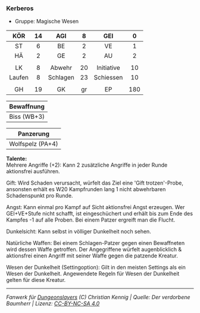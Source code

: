 ### Kerberos

- Gruppe: Magische Wesen

|  KÖR   | 14  |   AGI    |  8  |    GEI     |  0  |
| :----: | :-: | :------: | :-: | :--------: | :-: |
|   ST   |  6  |    BE    |  2  |     VE     |  1  |
|   HÄ   |  2  |    GE    |  2  |     AU     |  2  |
|        |     |          |     |            |     |
|   LK   |  8  |  Abwehr  | 20  | Initiative | 10  |
| Laufen |  8  | Schlagen | 23  | Schiessen  | 10  |
|        |     |          |     |            |     |
|   GH   | 19  |    GK    | gr  |     EP     | 180 |

| Bewaffnung  |
| :---------: |
| Biss (WB+3) |

|    Panzerung     |
| :--------------: |
| Wolfspelz (PA+4) |

**Talente:**  
Mehrere Angriffe (+2): Kann 2 zusätzliche Angriffe in jeder Runde aktionsfrei ausführen.

Gift: Wird Schaden verursacht, würfelt das Ziel eine 'Gift trotzen'-Probe, ansonsten erhält es W20 Kampfrunden lang 1 nicht abwehrbaren Schadenspunkt pro Runde.

Angst: Kann einmal pro Kampf auf Sicht aktionsfrei Angst erzeugen. Wer GEI+VE+Stufe nicht schafft, ist eingeschüchert und erhält bis zum Ende des Kampfes -1 auf alle Proben. Bei einem Patzer ergreift man die Flucht.

Dunkelsicht: Kann selbst in völliger Dunkelheit noch sehen.

Natürliche Waffen: Bei einem Schlagen-Patzer gegen einen Bewaffneten wird dessen Waffe getroffen. Der Angegriffene würfelt augenblicklich & aktionsfrei einen Angriff mit seiner Waffe gegen die patzende Kreatur.

Wesen der Dunkelheit (Settingoption): Gilt in den meisten Settings als ein Wesen der Dunkelheit. Angewendete Regeln für Wesen der Dunkelheit gelten für diese Kreatur.

---

_Fanwerk für [Dungeonslayers](https://www.dungeonslayers.net/) (C) Christian Kennig | Quelle: Der verdorbene Baumherr | Lizenz: [CC-BY-NC-SA 4.0](https://creativecommons.org/licenses/by-nc-sa/4.0/deed.de)_
